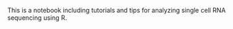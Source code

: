This is a notebook including tutorials and tips for analyzing single cell RNA 
sequencing using R.

